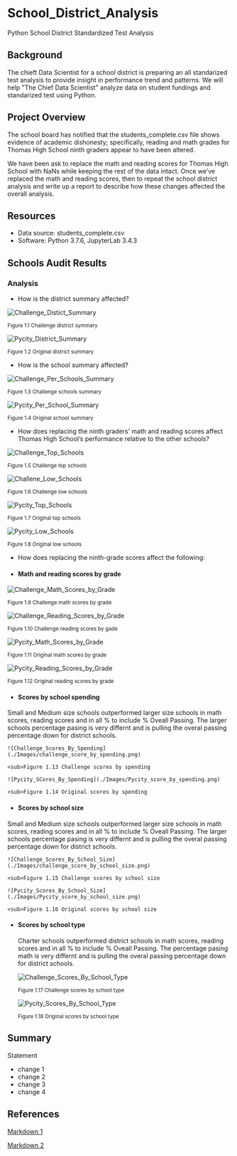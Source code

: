 # School_District_Analysis

Python School District Standardized Test Analysis

## Background

The chieft Data Scientist for a school district is preparing an all standarized test analysis to provide insight in performance trend and patterns. We will help "The Chief Data Scientist" analyze data on student fundings and standarized test using Python.

## Project Overview

The school board has notified that the students_complete.csv file shows evidence of academic dishonesty; specifically, reading and math grades for Thomas High School ninth graders appear to have been altered.

We have been ask to replace the math and reading scores for Thomas High School with NaNs while keeping the rest of the data intact. Once we’ve replaced the math and reading scores, then to repeat the school district analysis and write up a report to describe how these changes affected the overall analysis.

## Resources

* Data source: students_complete.csv
* Software: Python 3.7.6, JupyterLab 3.4.3

## Schools Audit Results

### Analysis

* How is the district summary affected?

![Challenge_Distict_Summary](./Images/challenge_district_summary.png)

<sub>Figure 1.1 Challenge district symmary

![Pycity_District_Summary](./Images/Pycity_district_summary.png)

<sub>Figure 1.2 Original district summary

* How is the school summary affected?

![Challenge_Per_Schools_Summary](./Images/challenge_per_school_summary.png)

<sub>Figure 1.3 Challenge schools summary

![Pycity_Per_School_Summary](./Images/Pycity_per_school_summary.png)

<sub>Figure 1.4 Original school summary


* How does replacing the ninth graders’ math and reading scores affect Thomas High School’s performance relative to the other schools?

![Challenge_Top_Schools](./Images/challenge_top_schools.png)

<sub>Figure 1.5 Challenge top schools

![Challene_Low_Schools](./Images/challenge_low_schools.png)

<sub>Figure 1.6 Challenge low schools

![Pycity_Top_Schools](./Images/Pycity_top_schools.png)

<sub>Figure 1.7 Original top schools

![Pycity_Low_Schools](./Images/Pycity_low_schools.png)

<sub>Figure 1.8 Original low schools




* How does replacing the ninth-grade scores affect the following:

* #### Math and reading scores by grade

![Challenge_Math_Scores_by_Grade](./Images/challenge_math_score_by_grade.png)

<sub>Figure 1.9 Challenge math scores by grade

![Challenge_Reading_Scores_by_Grade](./Images/challenge_reading_score_by_grade.png)

<sub>Figure 1.10 Challenge reading scores by gade

![Pycity_Math_Scores_by_Grade](./Images/Pycity_math_score_by_grade.png)

<sub>Figure 1.11 Original math scores by grade

![Pycity_Reading_Scores_by_Grade](./Images/Pycity_reading_score_by_grade.png)

<sub>Figure 1.12 Original reading scores by grade


* #### Scores by school spending

Small and Medium size schools outperformed larger size schools in math scores, reading scores and in all % to include % Oveall Passing. The larger schools percentage pasing is very differnt and is pulling the overal passing percentage down for district schools.

    ![Challenge_Scores_By_Spending](./Images/challenge_score_by_spending.png)

    <sub>Figure 1.13 Challenge scores by spending

    ![Pycity_SCores_By_Spending](./Images/Pycity_score_by_spending.png)

    <sub>Figure 1.14 Original scores by spending

* #### Scores by school size

Small and Medium size schools outperformed larger size schools in math scores, reading scores and in all % to include % Oveall Passing. The larger schools percentage pasing is very differnt and is pulling the overal passing percentage down for district schools.

    ![Challenge_Scores_By_School_Size](./Images/challenge_score_by_school_size.png)

    <sub>Figure 1.15 Challenge scores by school size

    ![Pycity_Scores_By_School_Size](./Images/Pycity_score_by_school_size.png)

    <sub>Figure 1.16 Original scores by school size

* #### Scores by school type

    Charter schools outperformed district schools in math scores, reading scores and in all % to include % Oveall Passing. The percentage pasing math is  very differnt and is pulling the overal passing percentage down for district schools.

    ![Challenge_Scores_By_School_Type](./Images/challenge_score_by_school_type.png)

    <sub>Figure 1.17 Challenge scores by school type

    ![Pycity_Scores_By_School_Type](./Images/Pycity_score_by_school_type.png)

    <sub>Figure 1.18 Original scores by school type

## Summary

Statement
* change 1
* change 2
* change 3
* change 4

## References

[Markdown 1](https://docs.github.com/en/get-started/writing-on-github/getting-started-with-writing-and-formatting-on-github/basic-writing-and-formatting-syntax)

[Markdown 2](https://www.markdownguide.org/basic-syntax/)

